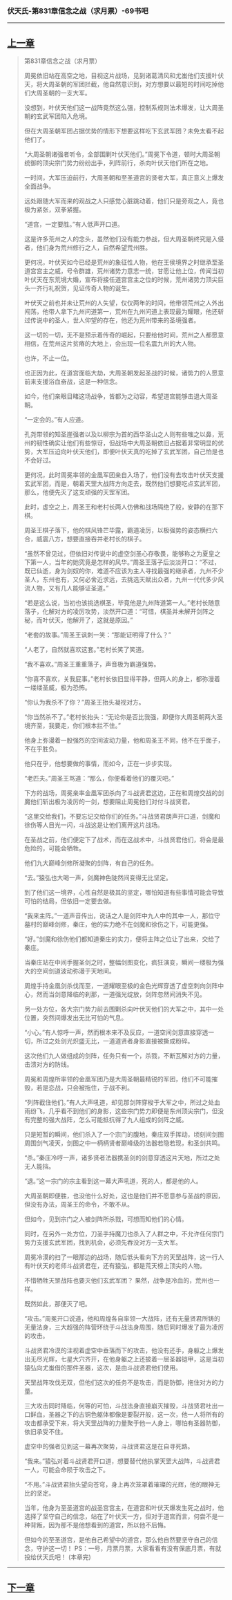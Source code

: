 ### 伏天氏-第831章信念之战（求月票）-69书吧

--------
[上一章](./d899653633988abf253a77f82570e8ef.md)
--------


>
>
>
>第831章信念之战（求月票）
>
>周冕依旧站在高空之地，目视这片战场，见到诸葛清风和尤蚩他们支援叶伏天，将大周圣朝的军团拦截，他自然意识到，对方想要以最短的时间吃掉他们大周圣朝的一支大军。
>
>没想到，叶伏天他们这一战阵竟然这么强，控制系规则法术爆发，让大周圣朝的玄武军团陷入危境。
>
>但在大周圣朝军团占据优势的情形下想要这样吃下玄武军团？未免太看不起他们了。
>
>“大周圣朝诸强者听令，全部围剿叶伏天他们。”周冕下令道，顿时大周圣朝统御的顶尖宗门势力纷纷出手，列阵前行，杀向叶伏天他们所在之地。
>
>一时间，大军压迫前行，大周圣朝和至圣道宫的贤者大军，真正意义上爆发全面战争。
>
>远处跟随大军而来的观战之人只感觉心脏跳动着，他们只是旁观之人，竟也极为紧张，双拳紧握。
>
>“道宫，一定要胜。”有人低声开口道。
>
>这是许多荒州之人的念头，虽然他们没有能力参战，但大周圣朝终究是入侵者，他们身为荒州修行之人，自然希望荒州胜。
>
>更何况，叶伏天如今已经是荒州的象征性人物，他在王侯境界之时继承至圣道宫宫主之威，号令群雄，荒州诸势力意志一统，甘愿让他上位，传闻当初叶伏天在东荒境大婚，宣布将接任道宫宫主之位的时候，荒州诸势力顶尖巨头一齐行礼祝贺，见证传奇人物的诞生。
>
>叶伏天之前也并未让荒州的人失望，仅仅两年的时间，他带领荒州之人外出闯荡，他带人拿下九州问道第一，荒州在九州问道上表现最为耀眼，他还斩过传说中的圣人，世人仰望的存在，他还为荒州带来的圣境强者。
>
>这一切的一切，无不是预示着传奇的崛起，只要给他时间，荒州之人都愿意相信，在荒州这片贫瘠的大地上，会出现一位名震九州的大人物。
>
>也许，不止一位。
>
>也正因为此，在道宫面临大劫，大周圣朝发起圣战的时候，诸势力的人愿意前来支援浴血奋战，这是一种信念。
>
>如今，他们亲眼目睹这场战争，皆都为之动容，希望道宫能够击退大周圣朝。
>
>“一定会的。”有人应道。
>
>孔尧带领的知圣崖强者以及以柳宗为首的西华圣山之人则有些嗤之以鼻，荒州的韧性确实让他们有些惊讶，但战场中大周圣朝依旧占据着非常明显的优势，大军压迫向叶伏天他们，即便叶伏天真的吃掉了玄武军团，自己怕是也不会好过。
>
>更何况，此时周冕率领的金凰军团亲自入场了，他们没有去攻击叶伏天支援玄武军团，而是，朝着天罡大战阵方向走去，既然他们想要吃点玄武军团，那么，他便先灭了这支顽强的天罡军团。
>
>此时，虚空之上，周圣王和老村长两人仿佛和战场隔绝了般，安静的在那下棋。
>
>周圣王棋子落下，他的棋风锋芒毕露，霸道凌厉，以极强势的姿态横扫六合，威震八方，想要直接吞并老村长的棋子。
>
>“虽然不曾见过，但依旧对传说中的虚空剑圣心存敬畏，能够称之为夏皇之下第一人，当年的她究竟是怎样的风华。”周圣王落子后淡淡开口：“不过，既已仙逝，身为剑奴的你，难道不应该为主人寻找最强的继承者，九州不少圣人，东州也有，又何必舍近求远，去挑选天赋出众者，九州一代代多少风流人物，又有几人能够证圣道。”
>
>“若是这么说，当初也该挑选棋圣，毕竟他是九州阵道第一人。”老村长随意落子，化解对方的凌厉攻势，淡然开口道：“可惜，棋圣并未解开剑阵之秘，而叶伏天，他解开了，这就是原因。”
>
>“老套的故事。”周圣王讽刺一笑：“那能证明得了什么？”
>
>“人老了，自然就喜欢这套。”老村长笑了笑道。
>
>“我不喜欢。”周圣王重重落子，声音极为霸道强势。
>
>“你喜不喜欢，关我屁事。”老村长依旧显得平静，但两人的身上，都弥漫着一缕缕圣威，极为恐怖。
>
>“你认为我杀不了你？”周圣王抬头凝视对方。
>
>“你当然杀不了。”老村长抬头：“无论你是否比我强，即便你大周圣朝两大圣境齐至，我要走，你们根本拦不住。”
>
>他身上弥漫着一股强烈的空间波动力量，他和周圣王不同，他不在乎面子，不在乎胜负。
>
>他只在乎，他想要做的事情，而如今，正在一步步实现。
>
>“老匹夫。”周圣王骂道：“那么，你便看着他们的覆灭吧。”
>
>下方的战场，周冕亲率金凰军团杀向了斗战贤君这边，正在和周煌交战的剑魔他们斩出极为凌厉的一剑，想要阻止周冕他们对付斗战贤君。
>
>“这里交给我们，不要忘记交给你们的任务。”斗战贤君朗声开口道，剑魔和徐伤等人目光一闪，斗战这是让他们离开这片战场。
>
>在圣战之前，他们便定下了战术，而在这战术中，斗战贤君他们，将会是最危险的，可能会牺牲。
>
>他们九大巅峰剑修所凝聚的剑阵，有自己的任务。
>
>“去。”猿弘也大喝一声，剑魔神色陡然间变得无比坚定。
>
>到了他们这一境界，心性自然是极其的坚定，哪怕知道有些事情可能会导致可怕的结局，但依旧一定要去做。
>
>“我来主阵。”一道声音传出，说话之人是剑阵中九人中的其中一人，那位守墓村的巅峰剑修，秦庄，他的实力绝不在剑魔和徐伤之下，可能更强。
>
>“好。”剑魔和徐伤他们都知道秦庄的实力，便将主阵之位让了出来，交给了秦庄。
>
>当秦庄站在中间手握圣剑之时，整幅剑图变化，疯狂演变，瞬间一缕极为强大的空间剑道波动弥漫于天地间。
>
>周煌手持金凰剑杀伐而至，一道耀眼至极的金色光辉穿透了虚空刺向剑阵中心，然而当剑意降临的刹那，一道强光绽放，剑阵忽然间消失不见。
>
>另一处方位，各大宗门势力前去围剿杀向叶伏天他们的大军之中，其中一处位置，突然间爆发出无比可怕的气息。
>
>“小心。”有人惊呼一声，然而根本来不及反应，一道空间剑意直接穿透一切，所过之处剑光炽盛无比，一道道贤者身影直接被撕成粉碎。
>
>这次他们九人做组成的剑阵，任务只有一个，杀戮，不断瓦解对方的力量，击溃对方的防线。
>
>周冕和周煌所率领的金凰军团乃是大周圣朝最精锐的军团，他们不可能摧毁，若是恋战，只会被拖住，于战不利。
>
>“列阵截住他们。”有人大声吼道，却见那剑阵穿梭于大军之中，所过之处血雨纷飞，几乎看不到他们的身影，这些宗门势力即便是东州顶尖宗门，但没有完整的强大战阵，怎么可能抵抗得了九人组成的剑阵之威。
>
>只是短暂的瞬间，他们杀入了一个宗门的腹地，秦庄双手挥动，顷刻间剑图周围剑气凌天，剑图之中一柄柄贤者巅峰级的法器若隐若现，和圣剑共鸣。
>
>“杀。”秦庄冷哼一声，诸多贤者法器携圣剑的剑意穿透这片天地，所过之处无人能挡。
>
>“退。”这一宗门的宗主看到这一幕大声吼道，死的人，都是他的人。
>
>大周圣朝即便胜，也没他什么好处，这也是他们并不愿意参与圣战的原因，但没有办法，周圣王的命令，不敢不从。
>
>但如今，见到宗门之人被剑阵所杀戮，可想而知他们的心情。
>
>同时，在另外一处方位，刀圣手持魔刀也杀入了人群之中，不允许任何宗门势力支援玄武军团，找到机会，必须先吞没对方一支大军。
>
>周冕冷漠的扫了一眼那边的战场，随后低头看向下方的天罡战阵，这一行人有叶伏天的老师斗战贤君在，还有猿弘，都是荒天榜上顶尖的人物。
>
>不惜牺牲天罡战阵也要灭他们玄武军团？
>果然，战争是冷血的，荒州也一样。
>
>既然如此，那便灭了吧。
>
>“攻击。”周冕开口说道，他和周煌各自率领一大战阵，还有无量贤君所铸的无量法身，三大超强的阵营环绕于斗战法身周围，随后同时爆发了最为凌厉的攻击。
>
>斗战贤君冷漠的注视着虚空中垂落而下的攻击，他没有还手，身躯之上爆发出无尽光辉，七星大穴齐开，在他身躯之上还披着一层圣器铠甲，这是当初猿弘向尤蚩借的那件圣器，这次，是由斗战贤君他们使用。
>
>天罡战阵攻伐无双，但他们这次的任务不是攻击，而是防御，拖住对方的力量。
>
>三大攻击同时降临，何等的可怕，斗战法身直接崩灭摧毁，斗战贤君吐出一口鲜血，圣器之下的古铜色躯体都像是要裂开般，这一次，他一人将所有的攻击都承受下来，将大天罡战阵的力量聚于他一人身上，哪怕有圣器防御，依旧承受不住。
>
>虚空中的强者见到这一幕再次聚势，斗战贤君这是在自寻死路。
>
>“我来。”猿弘对着斗战贤君开口道，想要替代他执掌天罡大战阵，斗战贤君一人，可能会命陨于攻击之下。
>
>“不用。”斗战贤君抬头望向苍穹，身上再次笼罩着璀璨的光辉，他的眼神无比的坚定。
>
>当年，他身为至圣道宫的战圣宫宫主，在道宫和叶伏天爆发生死之战时，他选择了坚守自己的信念，站在了叶伏天一方，但对于道宫而言，何尝不是一种背叛，因为那不是他想看到的道宫，所以他不后悔。
>
>但如今的至圣道宫，是他自己希望中的道宫，那么他自然要坚守自己的信念，守护这一切！
>PS：一号，月票月票，大家看看有没有保底月票，有就投给伏天氏吧！
>(本章完)
>
>

--------
[下一章](./16474edfd2bd3fdb2b7dc10428819a29.md)
--------
